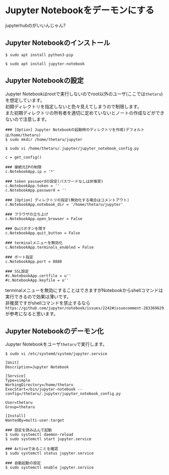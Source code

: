 # Jupyter Notebookをデーモンにする
jupyterhubのがいいんじゃん?
## Jupyter Notebookのインストール
```
$ sudo apt install python3-pip
```
```
$ sudo apt install jupyter-notebook
```
## Jupyter Notebookの設定
Jupyter Notebookはrootで実行しないのでroot以外のユーザ(ここでは`thetaru`)を想定しています。  
初期ディレクトリを指定しないと色々見えてしまうので制限します。  
また初期ディレクトリの所有者を適切に定めていないとノートの作成などができないので注意します。
```
### [Option] Jupyter Notebookの起動時のディレクトリを作成(デフォルトは/home/thetaru)
$ sudo mkdir /home/thetaru/jupyter
```
```
$ sudo vi /home/thetaru/.jupyter/jupyter_notebook_config.py
```
```
c = get_config()

### 接続元IPの制限
c.NotebookApp.ip = '*'

### token passwordの設定(パスワードなしは非推奨)
c.NotebookApp.token = ''
c.NotebookApp.password = ''

### [Option] ディレクトリの指定(無効化する場合はコメントアウト)
c.NotebookApp.notebook_dir = '/home/thetaru/jupyter'

### ブラウザの立ち上げ
c.NotebookApp.open_browser = False

### Quitボタンを隠す
c.NotebookApp.quit_button = False

### terminalメニューを無効化
c.NotebookApp.terminals_enabled = False

### ポート指定
c.NotebookApp.port = 8888

### SSL設定
#c.NotebookApp.certfile = u''
#c.NotebookApp.keyfile = u''
```
terminalメニューを無効にすることはできますがNotebookからshellコマンドは実行できるので効果は薄いです。  
非推奨ですがshellコマンドを禁止するなら`https://github.com/jupyter/notebook/issues/2242#issuecomment-283369629`が参考になると思います。
## Jupyter Notebookのデーモン化
Jupyter Notebookをユーザ`thetaru`で実行します。
```
$ sudo vi /etc/systemd/system/jupyter.service
```
```
[Unit]
Description=Jupyter Notebook

[Service]
Type=simple
WorkingDirectory=/home/thetaru
ExecStart=/bin/jupyter-notebook --config=/thetaru/.jupyter/jupyter_notebook_config.py

User=thetaru
Group=thetaru

[Install]
WantedBy=multi-user.target
```
```
### 設定を読み込んで起動
$ sudo systemctl daemon-reload
$ sudo systemctl start jupyter.service
```
```
### Activeであることを確認
$ sudo systemctl status jupyter.service
```
```
### 自動起動の設定
$ sudo systemctl enable jupyter.service
```
